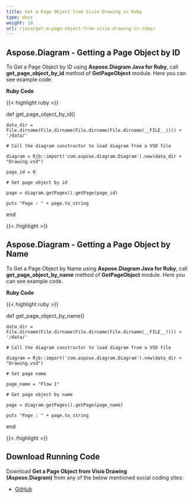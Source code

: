 ```yaml
---
title: Get a Page Object from Visio Drawing in Ruby
type: docs
weight: 10
url: /java/get-a-page-object-from-visio-drawing-in-ruby/
---
```


## **Aspose.Diagram - Getting a Page Object by ID**
To Get a Page Object by ID using **Aspose.Diagram Java for Ruby**, call **get_page_object_by_id** method of **GetPageObject** module. Here you can see example code.

**Ruby Code**

{{< highlight ruby >}}

 def get_page_object_by_id() 

    data_dir = File.dirname(File.dirname(File.dirname(File.dirname(__FILE__)))) + '/data/'

    # Call the diagram constructor to load diagram from a VSD file

    diagram = Rjb::import('com.aspose.diagram.Diagram').new(data_dir + "Drawing.vsd")

    page_id = 0

    # Get page object by id

    page = diagram.getPages().getPage(page_id)

    puts "Page : " + page.to_string

end

{{< /highlight >}}
## **Aspose.Diagram - Getting a Page Object by Name**
To Get a Page Object by Name using **Aspose.Diagram Java for Ruby**, call **get_page_object_by_name** method of **GetPageObject** module. Here you can see example code.

**Ruby Code**

{{< highlight ruby >}}

 def get_page_object_by_name() 

    data_dir = File.dirname(File.dirname(File.dirname(File.dirname(__FILE__)))) + '/data/'

    # Call the diagram constructor to load diagram from a VSD file

    diagram = Rjb::import('com.aspose.diagram.Diagram').new(data_dir + "Drawing.vsd")

    # Set page name

    page_name = "Flow 1"

    # Get page object by name

    page = diagram.getPages().getPage(page_name)

    puts "Page : " + page.to_string

end

{{< /highlight >}}
## **Download Running Code**
Download **Get a Page Object from Visio Drawing (Aspose.Diagram)** from any of the below mentioned social coding sites:

- [GitHub](https://github.com/asposediagram/Aspose.Diagram-for-Java/blob/master/Plugins/Aspose_Diagram_Java_for_Ruby/lib/asposediagramjava/Pages/getpageobject.rb)
